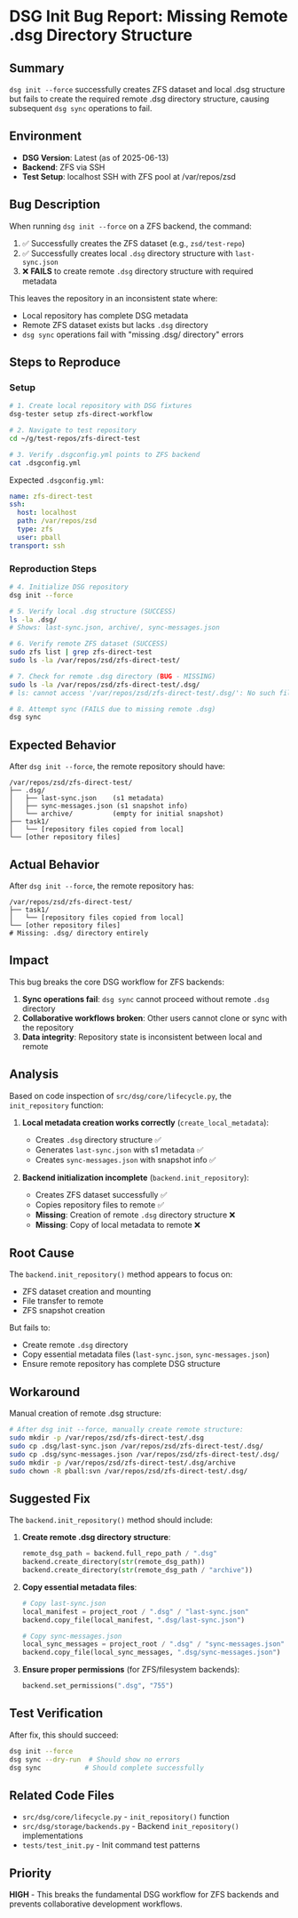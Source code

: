 # DSG Init Bug Report: Missing Remote .dsg Directory Structure

## Summary
`dsg init --force` successfully creates ZFS dataset and local .dsg structure but fails to create the required remote .dsg directory structure, causing subsequent `dsg sync` operations to fail.

## Environment
- **DSG Version**: Latest (as of 2025-06-13)
- **Backend**: ZFS via SSH
- **Test Setup**: localhost SSH with ZFS pool at /var/repos/zsd

## Bug Description
When running `dsg init --force` on a ZFS backend, the command:
1. ✅ Successfully creates the ZFS dataset (e.g., `zsd/test-repo`)
2. ✅ Successfully creates local `.dsg` directory structure with `last-sync.json`
3. ❌ **FAILS** to create remote `.dsg` directory structure with required metadata

This leaves the repository in an inconsistent state where:
- Local repository has complete DSG metadata
- Remote ZFS dataset exists but lacks `.dsg` directory
- `dsg sync` operations fail with "missing .dsg/ directory" errors

## Steps to Reproduce

### Setup
```bash
# 1. Create local repository with DSG fixtures
dsg-tester setup zfs-direct-workflow

# 2. Navigate to test repository
cd ~/g/test-repos/zfs-direct-test

# 3. Verify .dsgconfig.yml points to ZFS backend
cat .dsgconfig.yml
```

Expected `.dsgconfig.yml`:
```yaml
name: zfs-direct-test
ssh:
  host: localhost
  path: /var/repos/zsd
  type: zfs
  user: pball
transport: ssh
```

### Reproduction Steps
```bash
# 4. Initialize DSG repository
dsg init --force

# 5. Verify local .dsg structure (SUCCESS)
ls -la .dsg/
# Shows: last-sync.json, archive/, sync-messages.json

# 6. Verify remote ZFS dataset (SUCCESS)
sudo zfs list | grep zfs-direct-test
sudo ls -la /var/repos/zsd/zfs-direct-test/

# 7. Check for remote .dsg directory (BUG - MISSING)
sudo ls -la /var/repos/zsd/zfs-direct-test/.dsg/
# ls: cannot access '/var/repos/zsd/zfs-direct-test/.dsg/': No such file or directory

# 8. Attempt sync (FAILS due to missing remote .dsg)
dsg sync
```

## Expected Behavior
After `dsg init --force`, the remote repository should have:
```
/var/repos/zsd/zfs-direct-test/
├── .dsg/
│   ├── last-sync.json    (s1 metadata)
│   ├── sync-messages.json (s1 snapshot info)
│   └── archive/          (empty for initial snapshot)
├── task1/
│   └── [repository files copied from local]
└── [other repository files]
```

## Actual Behavior
After `dsg init --force`, the remote repository has:
```
/var/repos/zsd/zfs-direct-test/
├── task1/
│   └── [repository files copied from local]
└── [other repository files]
# Missing: .dsg/ directory entirely
```

## Impact
This bug breaks the core DSG workflow for ZFS backends:
1. **Sync operations fail**: `dsg sync` cannot proceed without remote `.dsg` directory
2. **Collaborative workflows broken**: Other users cannot clone or sync with the repository
3. **Data integrity**: Repository state is inconsistent between local and remote

## Analysis
Based on code inspection of `src/dsg/core/lifecycle.py`, the `init_repository` function:

1. **Local metadata creation works correctly** (`create_local_metadata`):
   - Creates `.dsg` directory structure ✅
   - Generates `last-sync.json` with s1 metadata ✅
   - Creates `sync-messages.json` with snapshot info ✅

2. **Backend initialization incomplete** (`backend.init_repository`):
   - Creates ZFS dataset successfully ✅
   - Copies repository files to remote ✅
   - **Missing**: Creation of remote `.dsg` directory structure ❌
   - **Missing**: Copy of local metadata to remote ❌

## Root Cause
The `backend.init_repository()` method appears to focus on:
- ZFS dataset creation and mounting
- File transfer to remote
- ZFS snapshot creation

But fails to:
- Create remote `.dsg` directory
- Copy essential metadata files (`last-sync.json`, `sync-messages.json`)
- Ensure remote repository has complete DSG structure

## Workaround
Manual creation of remote .dsg structure:
```bash
# After dsg init --force, manually create remote structure:
sudo mkdir -p /var/repos/zsd/zfs-direct-test/.dsg
sudo cp .dsg/last-sync.json /var/repos/zsd/zfs-direct-test/.dsg/
sudo cp .dsg/sync-messages.json /var/repos/zsd/zfs-direct-test/.dsg/
sudo mkdir -p /var/repos/zsd/zfs-direct-test/.dsg/archive
sudo chown -R pball:svn /var/repos/zsd/zfs-direct-test/.dsg/
```

## Suggested Fix
The `backend.init_repository()` method should include:

1. **Create remote .dsg directory structure**:
   ```python
   remote_dsg_path = backend.full_repo_path / ".dsg"
   backend.create_directory(str(remote_dsg_path))
   backend.create_directory(str(remote_dsg_path / "archive"))
   ```

2. **Copy essential metadata files**:
   ```python
   # Copy last-sync.json
   local_manifest = project_root / ".dsg" / "last-sync.json"
   backend.copy_file(local_manifest, ".dsg/last-sync.json")
   
   # Copy sync-messages.json  
   local_sync_messages = project_root / ".dsg" / "sync-messages.json"
   backend.copy_file(local_sync_messages, ".dsg/sync-messages.json")
   ```

3. **Ensure proper permissions** (for ZFS/filesystem backends):
   ```python
   backend.set_permissions(".dsg", "755")
   ```

## Test Verification
After fix, this should succeed:
```bash
dsg init --force
dsg sync --dry-run  # Should show no errors
dsg sync           # Should complete successfully
```

## Related Code Files
- `src/dsg/core/lifecycle.py` - `init_repository()` function
- `src/dsg/storage/backends.py` - Backend `init_repository()` implementations
- `tests/test_init.py` - Init command test patterns

## Priority
**HIGH** - This breaks the fundamental DSG workflow for ZFS backends and prevents collaborative development workflows.